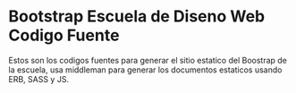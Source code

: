 Bootstrap Escuela de Diseno Web Codigo Fuente
=============================================

Estos son los codigos fuentes para generar el sitio estatico del Boostrap de la escuela, usa middleman para generar los documentos estaticos usando ERB, SASS y JS.